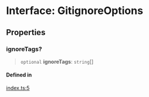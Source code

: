# Interface: GitignoreOptions

## Properties

### ignoreTags?

> `optional` **ignoreTags**: `string`[]

#### Defined in

[index.ts:5](https://github.com/andreisergiu98/baeta/blob/e352a1ec749c5b23df693f5f8373ac0b75347349/packages/plugin-gitignore/index.ts#L5)
